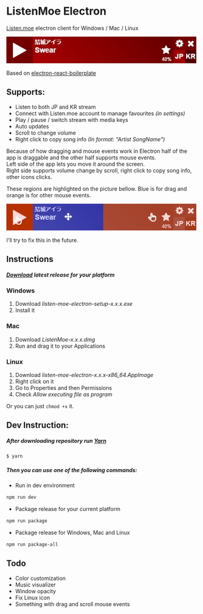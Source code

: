 # ListenMoe Electron

[Listen.moe](https://www.listen.moe) electron client for Windows / Mac / Linux

![App](./docs/app.jpg)

Based on [electron-react-boilerplate](https://github.com/chentsulin/electron-react-boilerplate)

## Supports:
- Listen to both JP and KR stream
- Connect with Listen.moe account to manage favourites <i>(in settings)</i>
- Play / pause / switch stream with media keys
- Auto updates
- Scroll to change volume
- Right click to copy song info <i>(In format: "Artist SongName")</i>

Because of how dragging and mouse events work in Electron half of the app is draggable and the other half supports 
mouse events.
<br/>Left side of the app lets you move it around the screen.
<br/>Right side supports volume change by scroll, right click to copy song info, other icons clicks.

These regions are highlighted on the picture bellow. Blue is for drag and orange is for other mouse events.

![Mouse](./docs/mouse.jpg)

I'll try to fix this in the future.

## Instructions
##### [Download](https://github.com/aklein13/listen-moe-electron/releases/latest) latest release for your platform
### Windows
1. Download <i>listen-moe-electron-setup-x.x.x.exe</i>
2. Install it
### Mac
1. Download <i>ListenMoe-x.x.x.dmg</i>
2. Run and drag it to your Applications
### Linux
1. Download <i>listen-moe-electron-x.x.x-x86_64.AppImage</i>
2. Right click on it
3. Go to Properties and then Permissions
4. Check <i>Allow executing file as program</i>

Or you can just `chmod +x` it.

## Dev Instruction:
##### After downloading repository run [Yarn](https://yarnpkg.com/)
```bash
$ yarn
```
##### Then you can use one of the following commands:
- Run in dev environment
```bash
npm run dev
```
- Package release for your current platform
```bash
npm run package
```
- Package release for Windows, Mac and Linux
```bash
npm run package-all
```

## Todo
- Color customization
- Music visualizer
- Window opacity
- Fix Linux icon
- Something with drag and scroll mouse events
